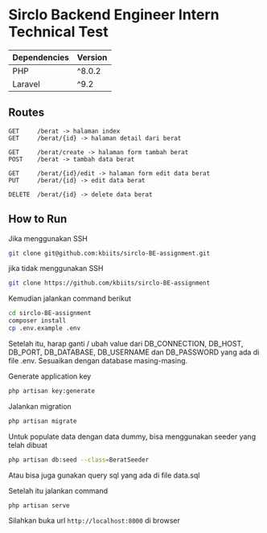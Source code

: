 # Sirclo Backend Engineer Intern Technical Test

| Dependencies | Version |
|--|--|
| PHP | ^8.0.2 |
| Laravel | ^9.2 |

## Routes
```
GET 	/berat -> halaman index
GET 	/berat/{id} -> halaman detail dari berat

GET 	/berat/create -> halaman form tambah berat
POST 	/berat -> tambah data berat

GET 	/berat/{id}/edit -> halaman form edit data berat
PUT 	/berat/{id} -> edit data berat

DELETE 	/berat/{id} -> delete data berat
```

## How to Run


Jika menggunakan SSH  
```bash
git clone git@github.com:kbiits/sirclo-BE-assignment.git
```  
jika tidak menggunakan SSH  
```bash
git clone https://github.com/kbiits/sirclo-BE-assignment
```

Kemudian jalankan command berikut
```bash
cd sirclo-BE-assignment
composer install
cp .env.example .env
```
Setelah itu, harap ganti / ubah value dari DB_CONNECTION, DB_HOST, DB_PORT, DB_DATABASE, DB_USERNAME dan DB_PASSWORD yang ada di file .env. Sesuaikan dengan database masing-masing.

Generate application key  
```bash
php artisan key:generate
```

Jalankan migration  
```bash
php artisan migrate
```

Untuk populate data dengan data dummy, bisa menggunakan seeder yang telah dibuat  
```bash
php artisan db:seed --class=BeratSeeder
```  
Atau bisa juga gunakan query sql yang ada di file data.sql  
 
Setelah itu jalankan command  
```bash
php artisan serve
```

Silahkan buka url `http://localhost:8000` di browser
